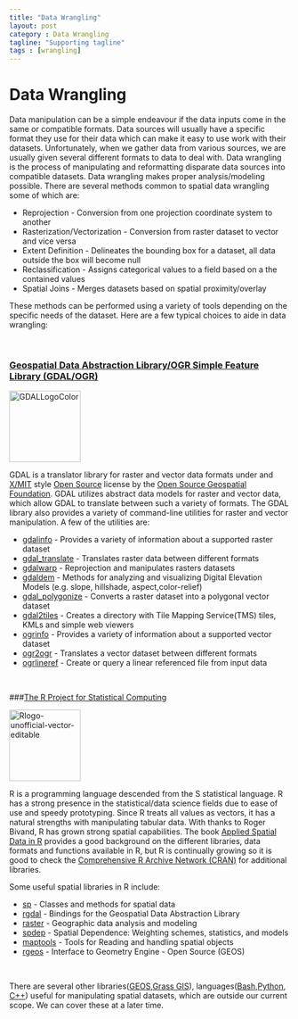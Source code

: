```yaml
---
title: "Data Wrangling"
layout: post
category : Data Wrangling
tagline: "Supporting tagline"
tags : [wrangling]
---
```


# Data Wrangling

Data manipulation can be a simple endeavour if the data inputs come in the same or compatible formats. Data sources will usually have a specific format they use for their data which can make it easy to use work with their datasets. Unfortunately, when we gather data from various sources, we are usually given several different formats to data to deal with. Data wrangling is the process of manipulating and reformatting disparate data sources into compatible datasets. Data wrangling makes proper analysis/modeling possible. There are several methods common to spatial data wrangling some of which are:

 * Reprojection - Conversion from one projection coordinate system to another
 * Rasterization/Vectorization - Conversion from raster dataset to vector and vice versa
 * Extent Definition - Delineates the bounding box for a dataset, all data outside the box will become null
 * Reclassification - Assigns categorical values to a field based on a the contained values
 * Spatial Joins - Merges datasets based on spatial proximity/overlay

These methods can be performed using a variety of tools depending on the specific needs of the dataset. Here are a few typical choices to aide in data wrangling:

<br>

### [Geospatial Data Abstraction Library/OGR Simple Feature Library (GDAL/OGR)](http://www.gdal.org)

<a title="By GDAL Team (http://download.osgeo.org/gdal/) [MIT (http://opensource.org/licenses/mit-license.php), GFDL (http://www.gnu.org/copyleft/fdl.html) or CC-BY-SA-3.0 (http://creativecommons.org/licenses/by-sa/3.0/)], via Wikimedia Commons" href="http://commons.wikimedia.org/wiki/File%3AGDALLogoColor.svg"><img width="128" alt="GDALLogoColor" src="//upload.wikimedia.org/wikipedia/commons/thumb/d/df/GDALLogoColor.svg/128px-GDALLogoColor.svg.png"/></a>

GDAL is a translator library for raster and vector data formats under and [X/MIT](http://trac.osgeo.org/wikiFAQGeneral#WhatlicensedoesGDALOGRuse) style [Open Source](http://www.opensource.org) license by the [Open Source Geospatial Foundation](http://www.osgeo.org). GDAL utilizes abstract data models for raster and vector data, which allow GDAL to translate between such a variety of formats. The GDAL library also provides a variety of command-line utilities for raster and vector manipulation. A few of the utilities are:
  
  + [gdalinfo](http://www.gdal.org/gdalinfo.html) - Provides a variety of information about a supported raster dataset
  + [gdal_translate](http://www.gdal.org/gdal_translate.html) - Translates raster data between different formats
  + [gdalwarp](http://www.gdal.org/gdalwarp.html) - Reprojection and manipulates rasters datasets
  + [gdaldem](http://www.gdal.org/gdaldem.html) - Methods for analyzing and visualizing Digital Elevation Models (e.g. slope, hillshade, aspect,color-relief)
  + [gdal_polygonize](http://www.gdal.org/gdal_polygonize.html) - Converts a raster dataset into a polygonal vector dataset
  + [gdal2tiles](http://www.gdal.org/gdal2tiles.html) - Creates a directory with Tile Mapping Service(TMS) tiles, KMLs and simple web viewers
  + [ogrinfo](http://www.gdal.org/ogrinfo.html) - Provides a variety of information about a supported vector dataset
  + [ogr2ogr](http://gdal.org/ogr2ogr.html) - Translates a vector dataset between different formats
  + [ogrlineref](http://gdal.org/ogrlineref.html) - Create or query a linear referenced file from input data

<br>

###[The R Project for Statistical Computing](http://www.r-project.org)

<a title="By Towolf-en (Own work) [CC BY-SA 3.0 (http://creativecommons.org/licenses/by-sa/3.0) or GFDL (http://www.gnu.org/copyleft/fdl.html)], via Wikimedia Commons" href="http://commons.wikimedia.org/wiki/File%3ARlogo-unofficial-vector-editable.svg"><img width="128" alt="Rlogo-unofficial-vector-editable" src="//upload.wikimedia.org/wikipedia/commons/thumb/1/1b/Rlogo-unofficial-vector-editable.svg/128px-Rlogo-unofficial-vector-editable.svg.png"/></a>

R is a programming language descended from the S statistical language. R has a strong presence in the statistical/data science fields due to ease of use and speedy prototyping. Since R treats all values as vectors, it has a natural strengths with manipulating tabular data. With thanks to Roger Bivand, R has grown strong spatial capabilities. The book [Applied Spatial Data in R](http://www.springerlink.com/content/m5171462720p) provides a good background on the different libraries, data formats and functions available in R, but R is continually growing so it is good to check the [Comprehensive R Archive Network (CRAN)](http://cran.r-project.org) for additional libraries.
  
Some useful spatial libraries in R include:

  + [sp](http://cran.r-projection.org/web/packages/sp) - Classes and methods for spatial data
  + [rgdal](http://cran.r-project.org/web/packages/rgdal) - Bindings for the Geospatial Data Abstraction Library
  + [raster](http://cran.r-project.org/web/packages/raster) - Geographic data analysis and modeling
  + [spdep](http://cran.r-project.org/web/packages/spdep) - Spatial Dependence: Weighting schemes, statistics, and models
  + [maptools](http://cran.r-project.org/web/packages/maptools) - Tools for Reading and handling spatial objects
  + [rgeos](http://cran.r-project.org/web/packages/rgeos) - Interface to Geometry Engine - Open Source (GEOS)

<br>
      
There are several other libraries([GEOS](http://geos.osgeo.org),[Grass GIS](http://grass.osgeo.org)), languages([Bash](http://www.gnu.org/software/bash),[Python](http://www.python.org), [C++](http://cplusplus.com)) useful for manipulating spatial datasets, which are outside our current scope. We can cover these at a later time.


